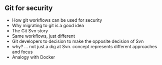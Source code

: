 ## Git for security

- How git workflows can be used for security
- Why migrating to git is a good idea
- The Git Svn story
 - Same workflows, just different
 - Git developers to decision to make the opposite decision of Svn
  - why? ... not just a dig at Svn. concept represents different approaches and focus
- Analogy with Docker
